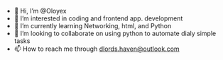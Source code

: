 - 👋 Hi, I’m @Oloyex
- 👀 I’m interested in coding and frontend app. development
- 🌱 I’m currently learning Networking, html, and Python
- 💞️ I’m looking to collaborate on using python to automate dialy simple tasks
- 📫 How to reach me through dlords.haven@outlook.com

<!---
Oloyex/Oloyex is a ✨ special ✨ repository because its `README.md` (this file) appears on your GitHub profile.
You can click the Preview link to take a look at your changes.
--->
